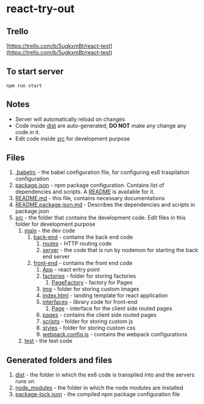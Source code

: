 # react-try-out
## Trello
[https://trello.com/b/5ugkxmBt/react-test](https://trello.com/b/5ugkxmBt/react-test)
## To start server
`npm run start`
## Notes
- Server will automatically reload on changes
- Code inside [dist](dist) are auto-generated, **DO NOT** make any change any code in it.
- Edit code inside [src](src) for development purpose
## Files
1. [.babelrc](.babelrc) - the babel configuration file, for configuring es6 traspilation configuration
1. [package.json](package.json) - npm package configuration. Contains list of dependencies and scripts. A [README](README.package.json.md) is available for it.
1. [README.md](README.md) - this file, contains necessary documentations
1. [README.package.json.md](README.package.json.md) - Describes the dependencies and scripts in package.json
1. [src](src) - the folder that contains the development code. Edit files in this folder for development purpose
    1. [main](src/main) - the dev code
        1. [back-end](src/main/back-end) - contains the back end code
            1. [routes](src/main/back-end/routes.js) - HTTP routing code
            1. [server](src/main/server) - the code that is run by nodemon for starting the back end server
        1. [front-end](src/main/back-end) - contains the front end code
            1. [App](src/main/front-end/app.js) - react entry point
            1. [factories](src/main/front-end/factories) - folder for storing factories
                1. [PageFactory](src/main/front-end/factories/PageFactory) - factory for Pages
            1. [img](src/main/front-end/img) - folder for storing custom images
            1. [index.html](src/main/front-end/index.html) - landing template for react application
            1. [interfaces](src/main/front-end/interfaces) - library code for front-end
                1. [Page](src/main/front-end/interfaces/page.js) - interface for the client side routed pages
            1. [pages](src/main/front-end/pages) - contains the client side routed pages
            1. [scripts](src/main/front-end/scripts) - folder for storing custom js
            1. [styles](src/main/front-end/styles) - folder for storing custom css
            1. [webpack.config.js](src/main/front-end/webpack.config.js) - contains the webpack configurations
    1. [test](src/test) - the test code
## Generated folders and files
1. [dist](dist) - the folder in which the es6 code is transpiled into and the servers runs on
1. [node_modules](node_modules) - the folder in which the node modules are installed
1. [package-lock.json](package-lock.json) - the compiled npm package configuration file